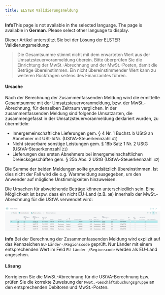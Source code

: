 ```yaml
---
title: ELSTER Validierungsmeldung
---
```


<div class="alert alert-info">
    <i class="fa-duotone fa-thin fa-lightbulb fa-lg"></i>
    <strong>Info</strong>This page is not available in the selected language. The page is available in <b>German</b>. Please select other language to display.
</div>

Dieser Artikel unterstützt Sie bei der Lösung der ELSTER Validierungsmeldung:

> Die Gesamtsumme stimmt nicht mit dem erwarteten Wert aus der Umsatzsteuervoranmeldung überein. Bitte überprüfen Sie die Einrichtung der MwSt.-Abrechnung und der MwSt.-Posten, damit die Beträge übereinstimmen. Ein nicht übereinstimmender Wert kann zu weiteren Rückfragen seitens des Finanzamtes führen.

#### Ursache

Nach der Berechnung der Zusammenfassenden Meldung wird die ermittelte Gesamtsumme mit der Umsatzsteuervoranmeldung, bzw. der MwSt.-Abrechnung, für denselben Zeitraum verglichen. In der zusammenfassenden Meldung sind folgende Umsatzarten, die zusammengefasst in der Umsatzsteuervoranmeldung deklariert wurden, zu übermitteln:
 - Innergemeinschaftliche Lieferungen gem. § 4 Nr. 1 Buchst. b UStG an Abnehmer mit USt-IdNr. (UStVA-Steuerkennzahl `41`)
 - Nicht steuerbare sonstige Leistungen gem. § 18b Satz 1 Nr. 2 UStG (UStVA-Steuerkennzahl `21`)
 - Lieferungen des ersten Abnehmers bei innergemeinschaftlichen Dreiecksgeschäften gem. § 25b Abs. 2 UStG (UStVA-Steuerkennzahl `42`)

Die Summe der beiden Meldungen sollte grundsätzlich übereinstimmen. Ist dies nicht der Fall wird die o.g. Warnmeldung ausgegeben, um den Anwender auf mögliche Unstimmigkeiten hinzuweisen.

Die Ursachen für abweichende Beträge können unterschiedlich sein. Eine Möglichkeit ist bspw. dass ein nicht EU-Land (z.B. `GB`) innerhalb der MwSt.-Abrechnung für die UStVA verwendet wird:

![MwSt.-Posten](/assets/images/365-business-eric/zmdo-does-not-match-ustva-amount.vat-entries.png)

<div class="alert alert-info">
    <i class="fa-duotone fa-thin fa-lightbulb fa-lg"></i>
    <strong>Info</strong> Bei der Berechnung der Zusammenfassenden Meldung wird explizit auf das Kennzeichen <code>EU-Länder-/Regionscode</code> geprüft. Nur Länder mit einem entsprechenden Wert im Feld <code>EU-Länder-/Regionscode</code> werden als EU-Land angesehen.
</div>

#### Lösung

Korrigieren Sie die MwSt.-Abrechnung für die UStVA-Berechnung bzw. prüfen Sie die korrekte Zuweisung der `MwSt.-Geschäftsbuchungsgruppe` an den entsprechenden Debitoren und MwSt.-Posten.

